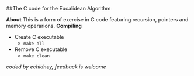 ##The C code for the Eucalidean Algorithm

**About**
This is a form of exercise in C code featuring recursion, pointers and memory operarions.
**Compiling**
- Create C executable
  - `make all`
- Remove C executable
  - `make clean`

*coded by echidney, feedback is welcome*
